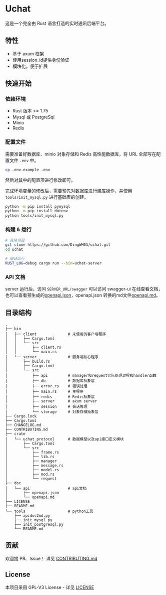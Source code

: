 # Uchat

这是一个完全由 Rust 语言打造的实时通讯后端平台。

## 特性

- 基于 axum 框架
- 使用session_id提供身份验证
- 模块化，便于扩展

## 快速开始

### 依赖环境

- Rust 版本 >= 1.75
- Mysql 或 PostgreSql
- Minio
- Redis

### 配置文件

需要准备好数据库、minio 对象存储和 Redis 高性能数据库，将 URL 全部写在配置文件 `.env` 中。

```bash
cp .env.example .env
```

然后对其中的配置项进行修改即可。

完成环境变量的修改后，需要预先对数据库进行建库操作，并使用 `tools/init_mysql.py` 进行基础表的创建。

```bash
python -m pip install pymysql
python -m pip install dotenv
python tools/init_mysql.py
```

### 构建 & 运行

```bash
# 克隆项目
git clone https://github.com/DingWH03/uchat.git
cd uchat

# 编译运行
RUST_LOG=debug cargo run --bin=uchat-server
```

### API 文档

server 运行后，访问 `SERVER_URL/swagger` 可以访问 swagger-ui 在线查看文档，也可以查看预生成的[openapi.json](doc/api/openapi.json)，openapi.json 转换的md文件[openapi.md](doc/api/openapi.md)。

## 目录结构

```text
.
├── bin
│   ├── client              # 未使用的客户端程序
│   │   ├── Cargo.toml
│   │   └── src
│   │       ├── client.rs
│   │       └── main.rs
│   └── server              # 服务端核心程序
│       ├── build.rs
│       ├── Cargo.toml
│       └── src
│           ├── api         # manager和request实际处理过程和handler函数
│           ├── db          # 数据库抽象层
│           ├── error.rs    # 错误处理
│           ├── main.rs     # 主程序
│           ├── redis       # Redis抽象层
│           ├── server      # axum server
│           ├── session     # 会话管理
│           └── storage     # 对象存储抽象层
├── Cargo.lock
├── Cargo.toml
├── CHANGELOG.md
├── CONTRIBUTING.md
├── crate
│   └── uchat_protocol      # 数据模型以及api接口定义模块
│       ├── Cargo.toml
│       └── src
│           ├── frame.rs
│           ├── lib.rs
│           ├── manager
│           ├── message.rs
│           ├── model.rs
│           ├── mod.rs
│           └── request
├── doc
│   └── api                 # api文档
│       ├── openapi.json
│       └── openapi.md
├── LICENSE
├── README.md
└── tools                   # python工具
    ├── apidoc2md.py
    ├── init_mysql.py
    ├── init_postgresql.py
    └── README.md
```

## 贡献

欢迎提 PR、Issue！
详见 [CONTRIBUTING.md](./CONTRIBUTING.md)

## License

本项目采用 GPL-V3 License - 详见 [LICENSE](./LICENSE)
